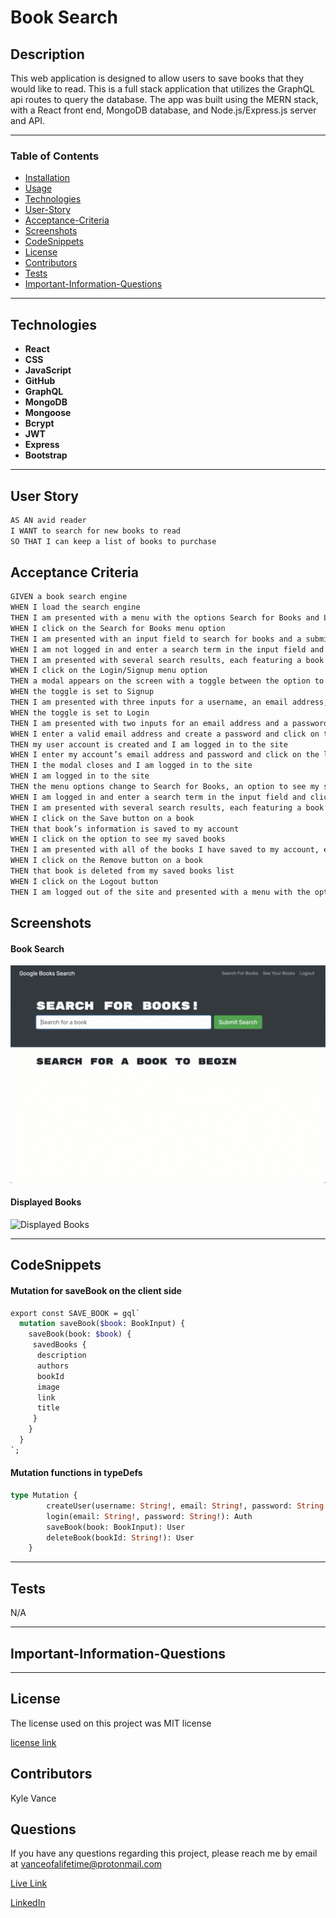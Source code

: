 # Book Search

## Description

This web application is designed to allow users to save books that they would like to read. This is a full stack application that utilizes the GraphQL api routes to query the database. The app was built using the MERN stack, with a React front end, MongoDB database, and Node.js/Express.js server and API.

---

### Table of Contents

- [Installation](#installation)
- [Usage](#usage)
- [Technologies](#technologies)
- [User-Story](#user-story)
- [Acceptance-Criteria](#acceptance-criteria)
- [Screenshots](#screenshots)
- [CodeSnippets](#codeSnippets)
- [License](#license)
- [Contributors](#contributors)
- [Tests](#tests)
- [Important-Information-Questions](#important-information-questions)

---

## Technologies

- **React**
- **CSS**
- **JavaScript**
- **GitHub**
- **GraphQL**
- **MongoDB**
- **Mongoose**
- **Bcrypt**
- **JWT**
- **Express**
- **Bootstrap**

---

## User Story

```md
AS AN avid reader
I WANT to search for new books to read
SO THAT I can keep a list of books to purchase
```

## Acceptance Criteria

```md
GIVEN a book search engine
WHEN I load the search engine
THEN I am presented with a menu with the options Search for Books and Login/Signup and an input field to search for books and a submit button
WHEN I click on the Search for Books menu option
THEN I am presented with an input field to search for books and a submit button
WHEN I am not logged in and enter a search term in the input field and click the submit button
THEN I am presented with several search results, each featuring a book’s title, author, description, image, and a link to that book on the Google Books site
WHEN I click on the Login/Signup menu option
THEN a modal appears on the screen with a toggle between the option to log in or sign up
WHEN the toggle is set to Signup
THEN I am presented with three inputs for a username, an email address, and a password, and a signup button
WHEN the toggle is set to Login
THEN I am presented with two inputs for an email address and a password and login button
WHEN I enter a valid email address and create a password and click on the signup button
THEN my user account is created and I am logged in to the site
WHEN I enter my account’s email address and password and click on the login button
THEN I the modal closes and I am logged in to the site
WHEN I am logged in to the site
THEN the menu options change to Search for Books, an option to see my saved books, and Logout
WHEN I am logged in and enter a search term in the input field and click the submit button
THEN I am presented with several search results, each featuring a book’s title, author, description, image, and a link to that book on the Google Books site and a button to save a book to my account
WHEN I click on the Save button on a book
THEN that book’s information is saved to my account
WHEN I click on the option to see my saved books
THEN I am presented with all of the books I have saved to my account, each featuring the book’s title, author, description, image, and a link to that book on the Google Books site and a button to remove a book from my account
WHEN I click on the Remove button on a book
THEN that book is deleted from my saved books list
WHEN I click on the Logout button
THEN I am logged out of the site and presented with a menu with the options Search for Books and Login/Signup and an input field to search for books and a submit button  
```

## Screenshots

#### Book Search

![Book Search](./server/images/21-mern-challenge-demo-01.gif)

#### Displayed Books

![Displayed Books](./server/images/21-mern-challenge-demo-03.gif)

---

## CodeSnippets

#### Mutation for saveBook on the client side

```GraphQL
export const SAVE_BOOK = gql`
  mutation saveBook($book: BookInput) {
    saveBook(book: $book) {
     savedBooks {
      description
      authors
      bookId
      image
      link
      title
     }
    }
  }
`;
```

#### Mutation functions in typeDefs

```GraphQL
type Mutation {
		createUser(username: String!, email: String!, password: String!): Auth
		login(email: String!, password: String!): Auth
		saveBook(book: BookInput): User
		deleteBook(bookId: String!): User
	}
```

---

## Tests

N/A

---

## **Important-Information-Questions**

---

## License

The license used on this project was MIT license

[license link](https://opensource.org/licenses/MIT)

## Contributors

Kyle Vance

## Questions

If you have any questions regarding this project, please reach me by email at vanceofalifetime@protonmail.com

[Live Link](https://kvance1010.github.io/kyle-vance-portfolio/#about)

[LinkedIn](https://www.linkedin.com/in/kyle-s-vance/)
